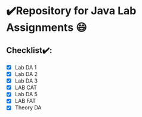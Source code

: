 # ✔️Repository for Java Lab Assignments :smile: 
## Checklist✔️:
- [x] Lab DA 1
- [x] Lab DA 2
- [x] Lab DA 3
- [x] LAB CAT
- [x] Lab DA 5
- [x] LAB FAT
- [x] Theory DA
